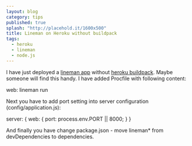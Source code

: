 ```yaml
---
layout: blog
category: tips
published: true
splash: "http://placehold.it/1600x500"
title: Lineman on Heroku without buildpack
tags:
  - heroku
  - lineman
  - node.js
---
```


I have just deployed a [lineman app](http://linemanjs.com)
without [heroku buildpack](https://github.com/linemanjs/heroku-buildpack-lineman).
Maybe someone will find this handy. I have added Procfile with following content:

  web: lineman run

Next you have to add port setting into server configuration (config/application.js):

  server: {
    web: {
      port: process.env.PORT || 8000;
    }
  }

And finally you have change package.json - move lineman* from devDependencies to dependencies.

